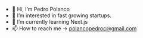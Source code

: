 - 👋 Hi, I’m Pedro Polanco
- 👀 I’m interested in fast growing startups.
- 🌱 I’m currently learning Next.js
- 📫 How to reach me -> polancopedroc@gmail.com
